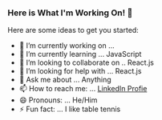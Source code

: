 ### Here is What I'm Working On! 👋

Here are some ideas to get you started:

- 🔭 I’m currently working on ...
- 🌱 I’m currently learning ... JavaScript
- 👯 I’m looking to collaborate on .. React.js
- 🤔 I’m looking for help with ... React.js
- 💬 Ask me about ... Anything
- 📫 How to reach me: ... [LinkedIn Profie](https://www.linkedin.com/in/tonu-sebastian-831a09145/)
- 😄 Pronouns: ... He/Him
- ⚡ Fun fact: ... I like table tennis

